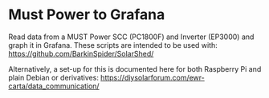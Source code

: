 # Must Power to Grafana
Read data from a MUST Power SCC (PC1800F) and Inverter (EP3000) and graph it in Grafana.
These scripts are intended to be used with:
https://github.com/BarkinSpider/SolarShed/

Alternatively, a set-up for this is documented here for both Raspberry Pi and plain Debian or derivatives: https://diysolarforum.com/ewr-carta/data_communication/
